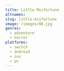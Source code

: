 ```yaml
---
title: Little Misfortune
altnames:
slug: little-misfortune
image: /images/80.jpg
genres:
  - adventure
  - horror
platforms:
  - switch
  - android
  - ios
  - pc
---
```


